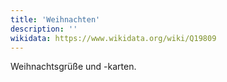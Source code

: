 ```yaml
---
title: 'Weihnachten'
description: ''
wikidata: https://www.wikidata.org/wiki/Q19809
---
```


Weihnachtsgrüße und -karten.
